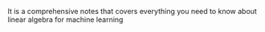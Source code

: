It is a comprehensive notes that covers everything you need to know about linear algebra for machine learning